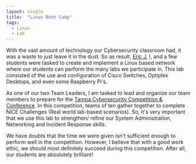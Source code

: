 ```yaml
---
layout: single
title:  "Linux Boot Camp"
tags:
  - Linux
  - Lab
---
```


With the vast amount of technology our Cybersecurity classroom had, it was a waste to just leave it in the dust. So as result, [Eric J](https://35th.io), I, and a few students were tasked to create and implement a Linux based network where our students can perform the many labs we participate in. This lab consisted of the use and configuration of Cisco Switches, Optiplex Desktops, and even some Raspberry Pi's.

As one of our two Team Leaders, I am tasked to lead and organize our team members to prepare for the [Tampa Cybersecurity Competition & Conference](https://www.afcea.org/calendar/eventdet.jsp?event_id=67278). In this competition, teams of ten gather together to complete NICE Challenges (Real world lab-based scenarios). So, it's very important that we use this lab to strengthen/ refine our System Administration, Networking and Incident Response skills.

We have doubts that the time we were given isn't sufficient enough to perform well in the competition. However, I believe that with a good work ethic, we should most definitely succeed during this competition. After all, our students are absolutely brilliant!
